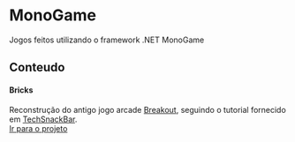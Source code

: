 # MonoGame
 Jogos feitos utilizando o framework .NET MonoGame

## Conteudo
#### Bricks
Reconstrução do antigo jogo arcade <a href="https://pt.wikipedia.org/wiki/Breakout_(jogo_eletr%C3%B4nico)#:~:text=Breakout%20%C3%A9%20um%20jogo%20eletr%C3%B4nico%20para%20arcade%20desenvolvido,para%20os%20consoles%20e%20atualizado%20como%20Super%20Breakout.">Breakout</a>, seguindo o tutorial fornecido em <a href="http://www.techsnackbar.com/2017/04/16/monogame-tutorial-building-2d-game-using-csharp/">TechSnackBar</a>.\
<a href="https://github.com/LucasMGuima/MonoGame/tree/main/Bricks">Ir para o projeto</a>

